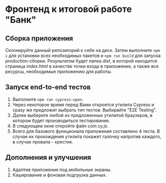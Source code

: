 # Фронтенд к итоговой работе "Банк"
## Сборка приложения
Склонируйте данный репозиторий к себе на диск. Затем выполните `npm i` для установки всех необходимых пакетов и `npm run build` для запуска production-сборки. Результатом будет папка _dist_, в которой находится страница _index.html_ в качестве точки входа в приложение, а также все ресурсы, необходимые приложению для работы.
## Запуск end-to-end тестов
1. Выполните `npm run cypress:open`.
2. Через некоторое время перед Вами откроется утилита Cypress и сразу же предложит выбрать тип тестов. Выбирайте "E2E Testing".
3. Далее выберите любой из предложенных утилитой браузеров, в котором будет производиться тестирование.
4. В следующем окне откройте файл _coin.cy.js_.
5. Всего для базового функционала приложения составлено 4 теста. В случае их прохождения утилита покажет галочку напротив каждого, в случае провала - крестик.
## Дополнения и улучшения
1. Адаптив приложения под мобильные экраны.
2. Кэширование и фоновая подгрузка данных.
